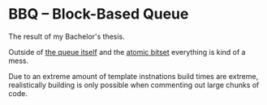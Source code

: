 # BBQ – Block-Based Queue

The result of my Bachelor's thesis.

Outside of [the queue itself](/relaxed_concurrent_fifo/relaxed_fifo.h) and the [atomic bitset](/relaxed_concurrent_fifo/atomic_bitset.h) everything is kind of a mess.

Due to an extreme amount of template instnations build times are extreme, realistically building is only possible when commenting out large chunks of code.

